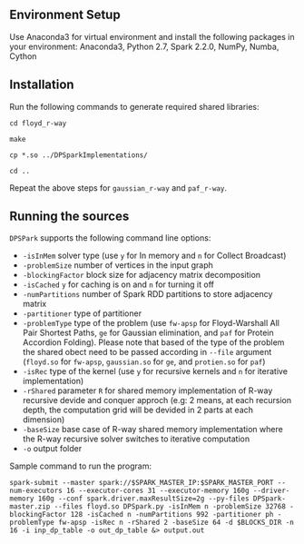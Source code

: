## Environment Setup

Use Anaconda3 for virtual environment and install the following packages in your environment: Anaconda3, Python 2.7, Spark 2.2.0, NumPy, Numba, Cython


## Installation

Run the following commands to generate required shared libraries:

`cd floyd_r-way`

`make`

`cp *.so ../DPSparkImplementations/`

`cd ..`

Repeat the above steps for `gaussian_r-way` and `paf_r-way`.

## Running the sources

`DPSPark` supports the following command line options:

* `-isInMem` solver type (use `y` for In memory and `n` for Collect Broadcast)
* `-problemSize` number of vertices in the input graph
* `-blockingFactor` block size for adjacency matrix decomposition
* `-isCached` `y` for caching is on and `n` for turning it off
* `-numPartitions` number of Spark RDD partitions to store adjacency matrix
* `-partitioner` type of partitioner
* `-problemType` type of the problem (use `fw-apsp` for Floyd-Warshall All Pair Shortest Paths, `ge` for Gaussian elimination, and `paf` for Protein Accordion Folding). Please note that based of the type of the problem the shared obect need to be passed according in `--file` argument (`floyd.so` for `fw-apsp`, `gaussian.so` for `ge`, and `protien.so` for `paf`)
* `-isRec` type of the kernel (use `y` for recursive kernels and `n` for iterative implementation)
* `-rShared` parameter `R` for shared memory implementation of R-way recursive devide and conquer approch (e.g: 2 means, at each recursion depth, the computation grid will be devided in 2 parts at each dimension)
* `-baseSize` base case of R-way shared memory implementation where the R-way recursive solver switches to iterative computation
* `-o` output folder

Sample command to run the program:

`spark-submit --master spark://$SPARK_MASTER_IP:$SPARK_MASTER_PORT --num-executors 16 --executor-cores 31 --executor-memory 160g --driver-memory 160g --conf spark.driver.maxResultSize=2g --py-files DPSpark-master.zip --files floyd.so DPSpark.py -isInMem n -problemSize 32768 -blockingFactor 128 -isCached n -numPartitions 992 -partitioner ph -problemType fw-apsp -isRec n -rShared 2 -baseSize 64 -d $BLOCKS_DIR -n 16 -i inp_dp_table -o out_dp_table &> output.out`
